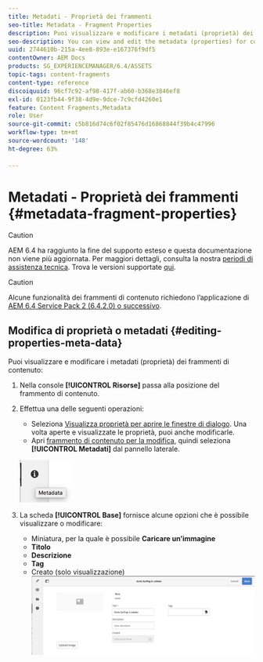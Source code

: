 ```yaml
---
title: Metadati - Proprietà dei frammenti
seo-title: Metadata - Fragment Properties
description: Puoi visualizzare e modificare i metadati (proprietà) dei frammenti di contenuto.
seo-description: You can view and edit the metadata (properties) for content fragments.
uuid: 2744610b-215a-4ee8-893e-e167376f9df5
contentOwner: AEM Docs
products: SG_EXPERIENCEMANAGER/6.4/ASSETS
topic-tags: content-fragments
content-type: reference
discoiquuid: 96cf7c92-af98-417f-ab60-b368e3846ef8
exl-id: 0123fb44-9f38-4d9e-9dce-7c9cfd4260e1
feature: Content Fragments,Metadata
role: User
source-git-commit: c5b816d74c6f02f85476d16868844f39b4c47996
workflow-type: tm+mt
source-wordcount: '148'
ht-degree: 63%

---
```


# Metadati - Proprietà dei frammenti {#metadata-fragment-properties}

>[!CAUTION]
>
>AEM 6.4 ha raggiunto la fine del supporto esteso e questa documentazione non viene più aggiornata. Per maggiori dettagli, consulta la nostra [periodi di assistenza tecnica](https://helpx.adobe.com/it/support/programs/eol-matrix.html). Trova le versioni supportate [qui](https://experienceleague.adobe.com/docs/).

>[!CAUTION]
>
>Alcune funzionalità dei frammenti di contenuto richiedono l’applicazione di [AEM 6.4 Service Pack 2 (6.4.2.0) o successivo](/help/release-notes/sp-release-notes.md).

## Modifica di proprietà o metadati {#editing-properties-meta-data}

Puoi visualizzare e modificare i metadati (proprietà) dei frammenti di contenuto:

1. Nella console **[!UICONTROL Risorse]** passa alla posizione del frammento di contenuto.
1. Effettua una delle seguenti operazioni:

   * Seleziona [Visualizza proprietà per aprire le finestre di dialogo](managing-assets-touch-ui.md#editing-properties). Una volta aperte e visualizzate le proprietà, puoi anche modificarle.
   * Apri [frammento di contenuto per la modifica](content-fragments-managing.md#opening-the-fragment-editor), quindi seleziona **[!UICONTROL Metadati]** dal pannello laterale.

   ![cfm-6420-06](assets/cfm-6420-06.png)

1. La scheda **[!UICONTROL Base]** fornisce alcune opzioni che è possibile visualizzare o modificare:

   * Miniatura, per la quale è possibile **Caricare un’immagine**
   * **Titolo**
   * **Descrizione**
   * **Tag**
   * Creato (solo visualizzazione)
   ![cfm-6420-07](assets/cfm-6420-07.png)
